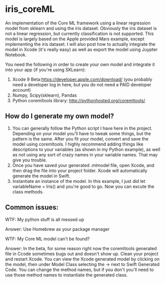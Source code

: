 # iris_coreML
An implementation of the Core ML framework using a linear regression model from sklearn and using the iris dataset. Obviously the iris dataset is not a linear regression, but currently classification is not supported. This model is largely based on the Apple provided Mars example, except implementing the iris dataset. 
I will also post how to actually integrate the model in Xcode (it's really easy) as well as export the model using Juypter Notebook.

You need the following in order to create your own model and integrate it into your app (if you're using SKLearn):

1. Xcode 9 Beta:https://developer.apple.com/download/ (you probably need a developer log in here, but you do not need a PAID developer account)
2. Numpy, Scipy(sklearn), Pandas
3. Python coremltools library: http://pythonhosted.org/coremltools/

## How do I generate my own model?
1. You can generally follow the Python script I have here in the project. Depending on your model you'll have to tweak some things, but the pattern is the same. After you fit your model, convert and save the model using coremltools. I highly recommend adding things like descriptions to your variables (as shown in my Python example), as well as not using any sort of crazy names in your variable names. That may give you trouble.
2. Once you have saved your generated .mlmodel file, open Xcode, and then drag the file into your project folder. Xcode will automatically generate the model in Swift. 
3. Instantiate an instance of the model. In this example, I just did let variableName = Iris() and you're good to go. Now you can excute the class methods.


## Common issues:

WTF: My python stuff is all messed up

Answer: Use Homebrew as your package manager

WTF: My Core ML model can't be found?

Answer: In the beta, for some reason right now the coremltools generated file in Ccode sometimes bugs out and doesn't show up. Clean your project and restart Xcode. You can view the Xcode generated model by clicking on the model, then under Model Class selecting the -> next to Swift Generated Code. You can change the method names, but if you don't you'll need to use those method names to instantiate the generated class. 
